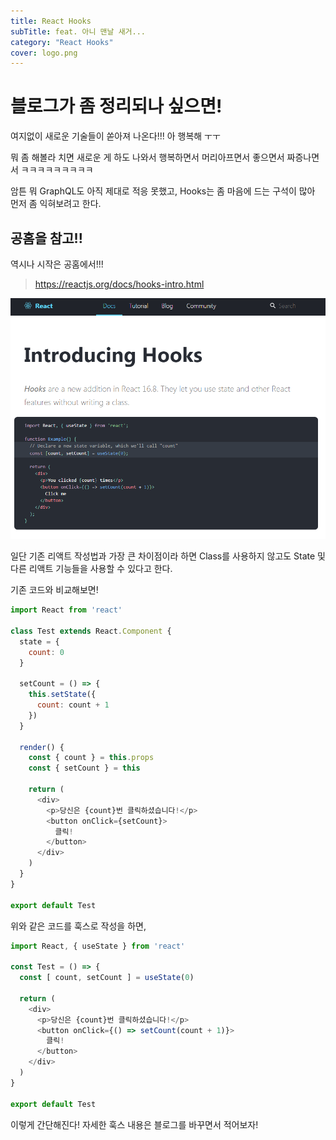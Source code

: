 ```yaml
---
title: React Hooks
subTitle: feat. 아니 맨날 새거...
category: "React Hooks"
cover: logo.png
---
```


# 블로그가 좀 정리되나 싶으면!
여지없이 새로운 기술들이 쏟아져 나온다!!! 아 행복해 ㅜㅜ

뭐 좀 해볼라 치면 새로운 게 하도 나와서 행복하면서 머리아프면서 좋으면서 짜증나면서 ㅋㅋㅋㅋㅋㅋㅋㅋㅋ

암튼 뭐 GraphQL도 아직 제대로 적응 못했고, Hooks는 좀 마음에 드는 구석이 많아 먼저 좀 익혀보려고 한다.

## 공홈을 참고!!
역시나 시작은 공홈에서!!!
> https://reactjs.org/docs/hooks-intro.html

![Browser1](./browser1.png)

일단 기존 리액트 작성법과 가장 큰 차이점이라 하면 Class를 사용하지 않고도 State 및 다른 리액트 기능들을 사용할 수 있다고 한다.

기존 코드와 비교해보면!

```js
import React from 'react'

class Test extends React.Component {
  state = {
    count: 0
  }

  setCount = () => {
    this.setState({
      count: count + 1
    })
  }

  render() {
    const { count } = this.props
    const { setCount } = this

    return (
      <div>
        <p>당신은 {count}번 클릭하셨습니다!</p>
        <button onClick={setCount}>
          클릭!
        </button>
      </div>
    )
  }
}

export default Test
```

위와 같은 코드를 훅스로 작성을 하면,

```js
import React, { useState } from 'react'

const Test = () => {
  const [ count, setCount ] = useState(0)

  return (
    <div>
      <p>당신은 {count}번 클릭하셨습니다!</p>
      <button onClick={() => setCount(count + 1)}>
        클릭!
      </button>
    </div>
  )
}

export default Test
```

이렇게 간단해진다! 자세한 훅스 내용은 블로그를 바꾸면서 적어보자!